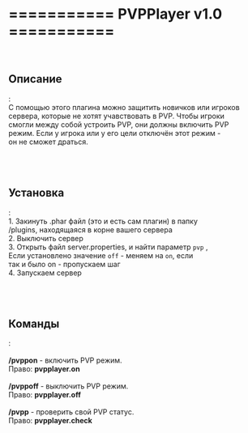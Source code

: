 <h1>=========== PVPPlayer v1.0 ===========</h1><br>
<h2>Описание</h2>:<br>
С помощью этого плагина можно защитить новичков или игроков<br>
сервера, которые не хотят учавствовать в PVP. Чтобы игроки<br>
смогли между собой устроить PVP, они должны включить PVP<br>
режим. Если у игрока или у его цели отключён этот режим -<br>
он не сможет драться.<br>
<br>
<br>
<br>
<h2>Установка</h2>:<br>
1. Закинуть .phar файл (это и есть сам плагин) в папку<br>
/plugins, находящаяся в корне вашего сервера<br>
2. Выключить сервер<br>
3. Открыть файл server.properties, и найти параметр <code>pvp</code> ,<br>
Если установлено значение <code>off</code> - меняем на <code>on</code>, если<br>
так и было on - пропускаем шаг<br>
4. Запускаем сервер<br>
<br>
<br>
<br>
<h2>Команды</h2>:<br>
<br>
<b>/pvppon</b> - включить PVP режим.<br>
Право: <b>pvpplayer.on</b>
<br>
<br>
<b>/pvppoff</b> - выключить PVP режим.<br>
Право: <b>pvpplayer.off</b>
<br>
<br>
<b>/pvpp</b> - проверить свой PVP статус.<br>
Право: <b>pvpplayer.check</b>

